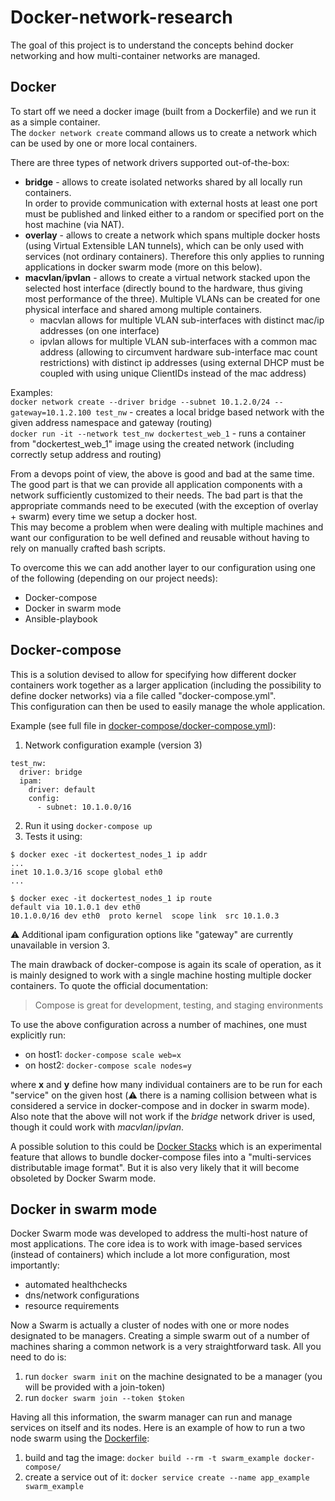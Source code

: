 # Docker-network-research

The goal of this project is to understand the concepts behind docker networking and how multi-container networks are managed.

## Docker

To start off we need a docker image (built from a Dockerfile) and we run it as a simple container.  
The ```docker network create``` command allows us to create a network which can be used by one or more local containers.
    
There are three types of network drivers supported out-of-the-box:
* **bridge** - allows to create isolated networks shared by all locally run containers.  
In order to provide communication with external hosts at least one port must be published and linked either to a random or specified port on the host machine (via NAT).
* **overlay** - allows to create a network which spans multiple docker hosts (using Virtual Extensible LAN tunnels), which can be only used with services (not ordinary containers). Therefore this only applies to running applications in docker swarm mode (more on this below).
* **macvlan**/**ipvlan** - allows to create a virtual network stacked upon the selected host interface (directly bound to the hardware, thus giving most performance of the three). Multiple VLANs can be created for one physical interface and shared among multiple containers.
    * macvlan allows for multiple VLAN sub-interfaces with distinct mac/ip addresses (on one interface)
    * ipvlan allows for multiple VLAN sub-interfaces with a common mac address (allowing to circumvent hardware sub-interface mac count restrictions) with distinct ip addresses (using external DHCP must be coupled with using unique ClientIDs instead of the mac address)  

Examples:  
```docker network create --driver bridge --subnet 10.1.2.0/24 --gateway=10.1.2.100 test_nw``` - creates a local bridge based network with the given address namespace and gateway (routing)  
```docker run -it --network test_nw dockertest_web_1``` - runs a container from "dockertest_web_1" image using the created network (including correctly setup address and routing) 


From a devops point of view, the above is good and bad at the same time. The good part is that we can provide all application components with a network sufficiently customized to their needs. The bad part is that the appropriate commands need to be executed (with the exception of overlay + swarm) every time we setup a docker host.  
This may become a problem when were dealing with multiple machines and want our configuration to be well defined and reusable without having to rely on manually crafted bash scripts.


To overcome this we can add another layer to our configuration using one of the following (depending on our project needs):
* Docker-compose
* Docker in swarm mode
* Ansible-playbook


## Docker-compose

This is a solution devised to allow for specifying how different docker containers work together as a larger application (including the possibility to define docker networks) via a file called "docker-compose.yml".  
This configuration can then be used to easily manage the whole application.

Example (see full file in [docker-compose/docker-compose.yml](docker-compose/docker-compose.yml)):  
1. Network configuration example (version 3)
```
test_nw:  
  driver: bridge  
  ipam:  
    driver: default  
    config:  
      - subnet: 10.1.0.0/16
```  
2. Run it using ```docker-compose up```  
3. Tests it using:  
```
$ docker exec -it dockertest_nodes_1 ip addr  
...  
inet 10.1.0.3/16 scope global eth0  
...  

$ docker exec -it dockertest_nodes_1 ip route  
default via 10.1.0.1 dev eth0  
10.1.0.0/16 dev eth0  proto kernel  scope link  src 10.1.0.3
```  

:warning: Additional ipam configuration options like "gateway" are currently unavailable in version 3. 

The main drawback of docker-compose is again its scale of operation, as it is mainly designed to work with a single machine hosting multiple docker containers. To quote the official documentation:
> Compose is great for development, testing, and staging environments  

To use the above configuration across a number of machines, one must explicitly run: 
- on host1: ```docker-compose scale web=x```
- on host2: ```docker-compose scale nodes=y```

where **x** and **y** define how many individual containers are to be run for each "service" on the given host (:warning: there is a naming collision between what is considered a service in docker-compose and in docker in swarm mode).  
Also note that the above will not work if the _bridge_ network driver is used, though it could work with _macvlan_/_ipvlan_. 

A possible solution to this could be [Docker Stacks](https://docs.docker.com/compose/bundles/) which is an experimental feature that allows to bundle docker-compose files into a "multi-services distributable image format". But it is also very likely that it will become obsoleted by Docker Swarm mode. 


## Docker in swarm mode

Docker Swarm mode was developed to address the multi-host nature of most applications. The core idea is to work with image-based services (instead of containers) which include a lot more configuration, most importantly:
* automated healthchecks
* dns/network configurations
* resource requirements

Now a Swarm is actually a cluster of nodes with one or more nodes designated to be managers. Creating a simple swarm out of a number of machines sharing a common network is a very straightforward task. All you need to do is:
1. run ```docker swarm init``` on the machine designated to be a manager (you will be provided with a join-token)
2. run ```docker swarm join --token $token```  

Having all this information, the swarm manager can run and manage services on itself and its nodes. Here is an example of how to run a two node swarm using the [Dockerfile](docker-compose/Dockerfile):
1. build and tag the image: ```docker build --rm -t swarm_example docker-compose/```
2. create a service out of it: ```docker service create --name app_example swarm_example```
